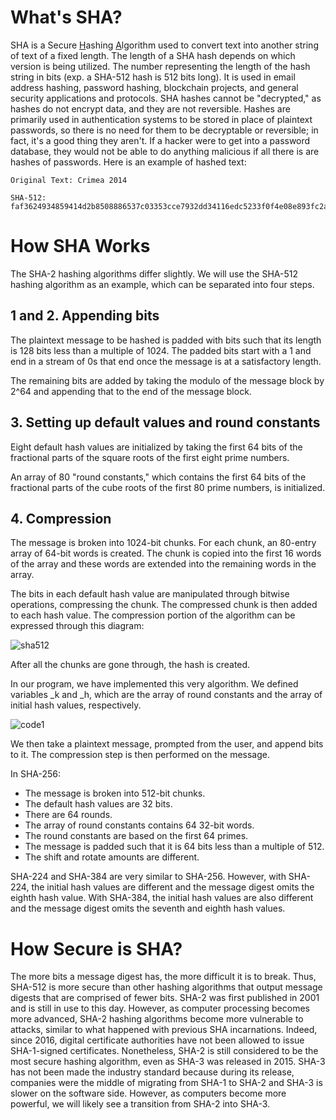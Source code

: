 
# What's SHA?

SHA is a Secure <u>H</u>ashing <u>A</u>lgorithm used to convert text into another string of text of a fixed length. The length of a SHA hash depends on which version is being utilized. The number representing the length of the hash string in bits (exp. a SHA-512 hash is 512 bits long). It is used in email address hashing, password hashing, blockchain projects, and general security applications and protocols. SHA hashes cannot be "decrypted," as hashes do not encrypt data, and they are not reversible. Hashes are primarily used in authentication systems to be stored in place of plaintext passwords, so there is no need for them to be decryptable or reversible; in fact, it's a good thing they aren't. If a hacker were to get into a password database, they would not be able to do anything malicious if all there is are hashes of passwords. Here is an example of hashed text:

    Original Text: Crimea 2014
  
    SHA-512: faf3624934859414d2b8508886537c03353cce7932dd34116edc5233f0f4e08e893fc2a0a74236733a4139f1362301c4fc48bd6d6f5346af577e1f0cda1c1e3e

# How SHA Works

The SHA-2 hashing algorithms differ slightly. We will use the SHA-512 hashing algorithm as an example, which can be separated into four steps.

## 1 and 2. Appending bits

The plaintext message to be hashed is padded with bits such that its length
is 128 bits less than a multiple of 1024. The padded bits start with a 1 and 
end in a stream of 0s that end once the message is at a satisfactory length.

The remaining bits are added by taking the modulo of the message block by 2^64
and appending that to the end of the message block.

## 3. Setting up default values and round constants

Eight default hash values are initialized by taking the first 64
bits of the fractional parts of the square roots of the first eight prime
numbers.

An array of 80 "round constants," which contains the first 64 bits of
the fractional parts of the cube roots of the first 80 prime
numbers, is initialized.

## 4. Compression

The message is broken into 1024-bit chunks. For each chunk, an 80-entry array
of 64-bit words is created. The chunk is copied into the first 16 words of the
array and these words are extended into the remaining words in the array.

The bits in each default hash value are manipulated through bitwise operations, compressing the chunk. The compressed chunk
is then added to each hash value. The compression portion of the algorithm can be expressed through this diagram:

![sha512](https://user-images.githubusercontent.com/90664097/171306658-59844bd2-55c8-4c1a-87eb-170cfc26708e.png)

After all the chunks are gone through, the hash is created.

In our program, we have implemented this very algorithm. We defined variables \_k and \_h, which are the array of round constants and the array of initial hash values, respectively.

![code1](https://user-images.githubusercontent.com/90664097/170411404-a225c8e1-c0c3-4ffb-a347-0ff28b418648.png)

We then take a plaintext message, prompted from the user, and append bits to it. The compression step is then performed on the message.

In SHA-256:
* The message is broken into 512-bit chunks.
* The default hash values are 32 bits.
* There are 64 rounds.
* The array of round constants contains 64 32-bit words.
* The round constants are based on the first 64 primes.
* The message is padded such that it is 64 bits less than a multiple of 512.
* The shift and rotate amounts are different.

SHA-224 and SHA-384 are very similar to SHA-256. However, with SHA-224, the initial hash values are different and the message digest omits the eighth hash value. With SHA-384, the initial hash values are also different and the message digest omits the seventh and eighth hash values.

# How Secure is SHA?

The more bits a message digest has, the more difficult it is to break. Thus, SHA-512 is more secure than other hashing algorithms that output message digests that are comprised of fewer bits. SHA-2 was first published in 2001 and is still in use to this day. However, as computer processing becomes more advanced, SHA-2 hashing algorithms become more vulnerable to attacks, similar to what happened with previous SHA incarnations. Indeed, since 2016, digital certificate authorities have not been allowed to issue SHA-1-signed certificates. Nonetheless, SHA-2 is still considered to be the most secure hashing algorithm, even as SHA-3 was released in 2015. SHA-3 has not been made the industry standard because during its release, companies were the middle of migrating from SHA-1 to SHA-2 and SHA-3 is slower on the software side. However, as computers become more powerful, we will likely see a transition from SHA-2 into SHA-3.
